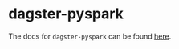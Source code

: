 # dagster-pyspark

The docs for `dagster-pyspark` can be found
[here](https://docs.dagster.io/apidocs/libraries/dagster_pyspark).
